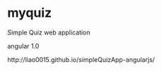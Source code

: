 # myquiz
Simple Quiz web application
<p>angular 1.0</p>
<link>http://liao0015.github.io/simpleQuizApp-angularjs/</link>
